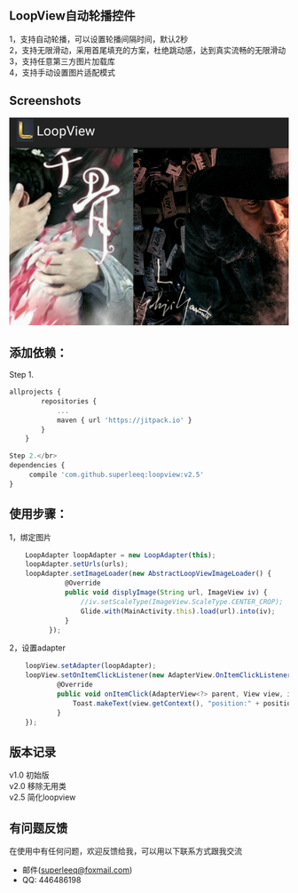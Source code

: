 ## LoopView自动轮播控件</br>

1，支持自动轮播，可以设置轮播间隔时间，默认2秒</br>
2，支持无限滑动，采用首尾填充的方案，杜绝跳动感，达到真实流畅的无限滑动</br>
3，支持任意第三方图片加载库</br>
4，支持手动设置图片适配模式</br>

## Screenshots</br>
![demo.png](https://github.com/superleeq/loopview/blob/master/app/src/main/res/raw/demo.png)

## 添加依赖：</br>
Step 1.</br>
```javascript
allprojects {
		repositories {
			...
			maven { url 'https://jitpack.io' }
		}
	}
```

```javascript
Step 2.</br>
dependencies {
	 compile 'com.github.superleeq:loopview:v2.5'
}
```

## 使用步骤：</br>
1，绑定图片
```javascript
    LoopAdapter loopAdapter = new LoopAdapter(this);
    loopAdapter.setUrls(urls);
    loopAdapter.setImageLoader(new AbstractLoopViewImageLoader() {
              @Override
              public void displyImage(String url, ImageView iv) {
                  //iv.setScaleType(ImageView.ScaleType.CENTER_CROP);
                  Glide.with(MainActivity.this).load(url).into(iv);
              }
          });
```

2，设置adapter
```javascript
    loopView.setAdapter(loopAdapter);
    loopView.setOnItemClickListener(new AdapterView.OnItemClickListener() {
            @Override
            public void onItemClick(AdapterView<?> parent, View view, int position, long id) {
                Toast.makeText(view.getContext(), "position:" + position, Toast.LENGTH_SHORT).show();
            }
    });
```

## 版本记录</br>
v1.0 初始版</br>
v2.0 移除无用类</br>
v2.5 简化loopview</br>

## 有问题反馈</br>
在使用中有任何问题，欢迎反馈给我，可以用以下联系方式跟我交流</br>
* 邮件(superleeq@foxmail.com)
* QQ: 446486198

